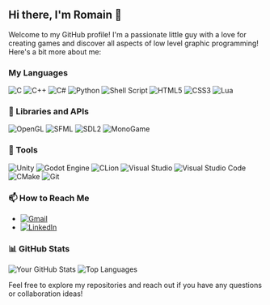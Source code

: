 ## Hi there, I'm Romain 👋

Welcome to my GitHub profile! I'm a passionate little guy with a love for creating games and discover all aspects of low level graphic programming!
Here's a bit more about me:

### My Languages
![C](https://img.shields.io/badge/c-%2300599C.svg?style=for-the-badge&logo=c&logoColor=white)
![C++](https://img.shields.io/badge/c++-%2300599C.svg?style=for-the-badge&logo=c%2B%2B&logoColor=white)
![C#](https://img.shields.io/badge/c%23-%23239120.svg?style=for-the-badge&logo=csharp&logoColor=white)
![Python](https://img.shields.io/badge/python-3670A0?style=for-the-badge&logo=python&logoColor=ffdd54)
![Shell Script](https://img.shields.io/badge/shell_script-%23121011.svg?style=for-the-badge&logo=gnu-bash&logoColor=white)
![HTML5](https://img.shields.io/badge/html5-%23E34F26.svg?style=for-the-badge&logo=html5&logoColor=white)
![CSS3](https://img.shields.io/badge/css3-%231572B6.svg?style=for-the-badge&logo=css3&logoColor=white)
![Lua](https://img.shields.io/badge/lua-%232C2D72.svg?style=for-the-badge&logo=lua&logoColor=white)


### 📖 Libraries and APIs
![OpenGL](https://img.shields.io/badge/OpenGL-%23FFFFFF.svg?style=for-the-badge&logo=opengl)
![SFML](https://img.shields.io/badge/SFML-black?style=for-the-badge&logo=sfml)
![SDL2](https://img.shields.io/badge/SDL2-blue?style=for-the-badge)
![MonoGame](https://img.shields.io/badge/MonoGame-black?style=for-the-badge&logo=monogame)


### 🔧 Tools
![Unity](https://img.shields.io/badge/unity-%23000000.svg?style=for-the-badge&logo=unity&logoColor=white)
![Godot Engine](https://img.shields.io/badge/GODOT-%23FFFFFF.svg?style=for-the-badge&logo=godot-engine)
![CLion](https://img.shields.io/badge/CLion-%23000000?style=for-the-badge&logo=clion)
![Visual Studio](https://img.shields.io/badge/Visual%20Studio-5C2D91.svg?style=for-the-badge&logo=visual-studio&logoColor=white)
![Visual Studio Code](https://img.shields.io/badge/Visual%20Studio%20Code-0078d7.svg?style=for-the-badge&logo=visual-studio-code&logoColor=white)
![CMake](https://img.shields.io/badge/CMake-%23008FBA.svg?style=for-the-badge&logo=cmake&logoColor=white)
![Git](https://img.shields.io/badge/git-%23F05033.svg?style=for-the-badge&logo=git&logoColor=white)

### 📫 How to Reach Me
- [![Gmail](https://img.shields.io/badge/Gmail-%23FFFFFF?logo=gmail)](mailto:plumaugat.romain78@gmail.com)
- [![LinkedIn](https://img.shields.io/badge/LinkedIn-%230077B5.svg?logo=linkedin&logoColor=white)](https://www.linkedin.com/in/romain-plumaugat-a131a21a2/)

### 📊 GitHub Stats
![Your GitHub Stats](https://github-readme-stats.vercel.app/api?username=RomainPlmg&show_icons=true&theme=dark)
![Top Languages](https://github-readme-stats.vercel.app/api/top-langs/?username=RomainPlmg&layout=compact&theme=dark)

Feel free to explore my repositories and reach out if you have any questions or collaboration ideas!
